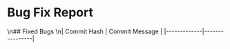 # Bug Fix Report
\n## Fixed Bugs
\n| Commit Hash | Commit Message |
|-------------|----------------|
